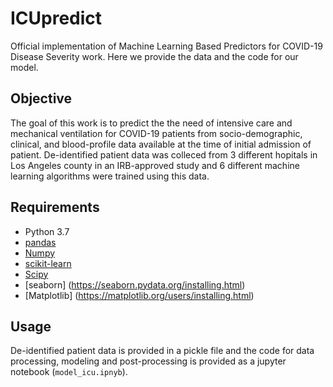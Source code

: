 # ICUpredict
Official implementation of Machine Learning Based Predictors for COVID-19 Disease Severity work. Here we provide the data and the code for our model.

## Objective
The goal of this work is to predict the the need of intensive care and mechanical ventilation for COVID-19 patients from socio-demographic, clinical, and blood-profile data available at the time of initial admission of patient. De-identified patient data was colleced from 3 different hopitals in Los Angeles county in an IRB-approved study and 6 different machine learning algorithms were trained using this data.

## Requirements
* Python 3.7
* [pandas](https://pandas.pydata.org/pandas-docs/stable/getting_started/install.html)
* [Numpy](https://numpy.org/)
* [scikit-learn](https://scikit-learn.org/stable/install.html)
* [Scipy](https://www.scipy.org/install.html)
* [seaborn] (https://seaborn.pydata.org/installing.html)
* [Matplotlib] (https://matplotlib.org/users/installing.html)


## Usage
De-identified patient data is provided in a pickle file and the code for data processing, modeling and post-processing is provided as a jupyter notebook (`model_icu.ipnyb`).
